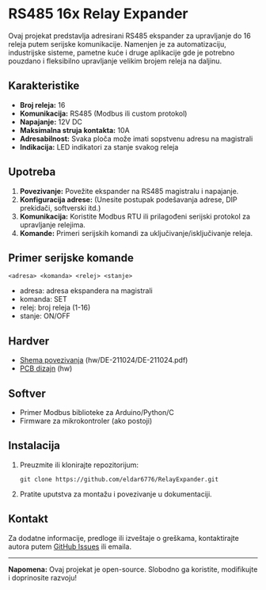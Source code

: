 # RS485 16x Relay Expander

Ovaj projekat predstavlja adresirani RS485 ekspander za upravljanje do 16 releja putem serijske komunikacije. Namenjen je za automatizaciju, industrijske sisteme, pametne kuće i druge aplikacije gde je potrebno pouzdano i fleksibilno upravljanje velikim brojem releja na daljinu.

## Karakteristike

- **Broj releja:** 16
- **Komunikacija:** RS485 (Modbus ili custom protokol)
- **Napajanje:** 12V DC
- **Maksimalna struja kontakta:**  10A
- **Adresabilnost:** Svaka ploča može imati sopstvenu adresu na magistrali
- **Indikacija:** LED indikatori za stanje svakog releja

## Upotreba

1. **Povezivanje:** Povežite ekspander na RS485 magistralu i napajanje.
2. **Konfiguracija adrese:** (Unesite postupak podešavanja adrese, DIP prekidači, softverski itd.)
3. **Komunikacija:** Koristite Modbus RTU ili prilagođeni serijski protokol za upravljanje relejima.
4. **Komande:** Primeri serijskih komandi za uključivanje/isključivanje releja.

## Primer serijske komande

```
<adresa> <komanda> <relej> <stanje>
```
- adresa: adresa ekspandera na magistrali
- komanda: SET
- relej: broj releja (1-16)
- stanje: ON/OFF

## Hardver

- [Shema povezivanja](shema.pdf)  (hw/DE-211024/DE-211024.pdf)
- [PCB dizajn](pcb_files/)    (hw)

## Softver

- Primer Modbus biblioteke za Arduino/Python/C
- Firmware za mikrokontroler (ako postoji)

## Instalacija

1. Preuzmite ili klonirajte repozitorijum:
   ```
   git clone https://github.com/eldar6776/RelayExpander.git
   ```
2. Pratite uputstva za montažu i povezivanje u dokumentaciji.

## Kontakt

Za dodatne informacije, predloge ili izveštaje o greškama, kontaktirajte autora putem [GitHub Issues](https://github.com/eldar6776/RelayExpander/issues) ili emaila.

---

**Napomena:** Ovaj projekat je open-source. Slobodno ga koristite, modifikujte i doprinosite razvoju!
